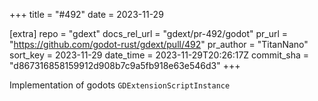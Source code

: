+++
title = "#492"
date = 2023-11-29

[extra]
repo = "gdext"
docs_rel_url = "gdext/pr-492/godot"
pr_url = "https://github.com/godot-rust/gdext/pull/492"
pr_author = "TitanNano"
sort_key = 2023-11-29
date_time = 2023-11-29T20:26:17Z
commit_sha = "d867316858159912d908b7c9a5fb918e63e546d3"
+++

Implementation of godots `GDExtensionScriptInstance`
